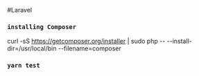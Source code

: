 #Laravel
### `installing Composer`
curl -sS https://getcomposer.org/installer | sudo php -- --install-dir=/usr/local/bin --filename=composer



### `yarn test`
